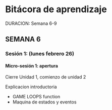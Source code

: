 # Bitácora de aprendizaje


DURACION: Semana 6-9



## SEMANA 6

### Sesión 1: (lunes febrero 26)

#### Micro-sesión 1: apertura

Cierre Unidad 1, comienzo de unidad 2


Explicacion introductoria 
- GAME LOOPS function
- Maquina de estados y eventos

